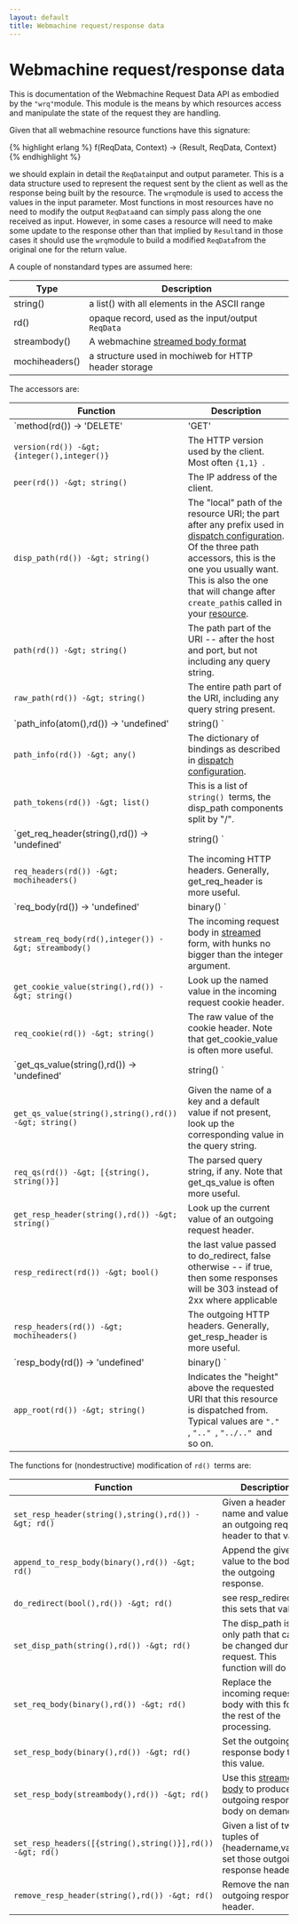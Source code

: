```yaml
---
layout: default
title: Webmachine request/response data
---
```

# Webmachine request/response data

This is documentation of the Webmachine Request Data API as
embodied by the `"wrq"`module.  This module is the
means by which resources access and manipulate the state of
the request they are handling.

Given that all webmachine resource functions have this
signature:

{% highlight erlang %}
f(ReqData, Context) -> {Result, ReqData, Context}
{% endhighlight %}

we should explain in detail the `ReqData`input and output
parameter.  This is a data structure used to represent the request
sent by the client as well as the response being built by the
resource.  The `wrq`module is used to access the values in
the input parameter.  Most functions in most resources have no need to
modify the output `ReqData`and can simply pass along the
one received as input.  However, in some cases a resource will need to
make some update to the response other than that implied by
`Result`and in those cases it should use the
`wrq`module to build a
modified `ReqData`from the original one for the
return value.

A couple of nonstandard types are assumed here:

| Type | Description |
| ---- | ----------- |
| string() | a list() with all elements in the ASCII range |
| rd() | opaque record, used as the input/output `ReqData` |
| streambody() | A webmachine [streamed body format](streambody.html) |
| mochiheaders() | a structure used in mochiweb for HTTP header storage |

The accessors are:

| Function | Description |
| ---- | ----------- |
| `method(rd()) -&gt; 'DELETE' | 'GET' | 'HEAD' | 'OPTIONS' | 'POST' | 'PUT' | 'TRACE' ` | The HTTP method used by the client.  (note that it is an `atom() `) |
| `version(rd()) -&gt; {integer(),integer()} ` | The HTTP version used by the client.  Most often `{1,1} `. |
| `peer(rd()) -&gt; string() ` | The IP address of the client. |
| `disp_path(rd()) -&gt; string() ` | The "local" path of the resource URI; the part after any prefix used in [dispatch configuration](dispatcher.html).  Of the three path accessors, this is the one you usually want.  This is also the one that will change after `create_path`is called in your [resource](resources.html). |
| `path(rd()) -&gt; string() ` | The path part of the URI -- after the host and port, but not including any query string. |
| `raw_path(rd()) -&gt; string() ` | The entire path part of the URI, including any query string present. |
| `path_info(atom(),rd()) -&gt; 'undefined' | string() ` | Looks up a binding as described in [dispatch configuration](dispatcher.html). |
| `path_info(rd()) -&gt; any() ` | The dictionary of bindings as described in [dispatch configuration](dispatcher.html). |
| `path_tokens(rd()) -&gt; list() ` | This is a list of `string() `terms, the disp_path components split by "/". |
| `get_req_header(string(),rd()) -&gt; 'undefined' | string() ` | Look up the value of an incoming request header. |
| `req_headers(rd()) -&gt; mochiheaders() ` | The incoming HTTP headers.  Generally, get_req_header is more useful. |
| `req_body(rd()) -&gt; 'undefined' | binary() ` | The incoming request body, if any. |
| `stream_req_body(rd(),integer()) -&gt; streambody() ` | The incoming request body in [streamed](streambody.html) form, with hunks no bigger than the integer argument. |
| `get_cookie_value(string(),rd()) -&gt; string() ` | Look up the named value in the incoming request cookie header. |
| `req_cookie(rd()) -&gt; string() ` | The raw value of the cookie header.  Note that get_cookie_value is often more useful. |
| `get_qs_value(string(),rd()) -&gt; 'undefined' | string() ` | Given the name of a key, look up the corresponding value in the query string. |
| `get_qs_value(string(),string(),rd()) -&gt; string() ` | Given the name of a key and a default value if not present, look up the corresponding value in the query string. |
| `req_qs(rd()) -&gt; [{string(), string()}] ` | The parsed query string, if any.  Note that get_qs_value is often more useful. |
| `get_resp_header(string(),rd()) -&gt; string() ` | Look up the current value of an outgoing request header. |
| `resp_redirect(rd()) -&gt; bool() ` | the last value passed to do_redirect, false otherwise -- if true, then some responses will be 303 instead of 2xx where applicable |
| `resp_headers(rd()) -&gt; mochiheaders() ` | The outgoing HTTP headers.  Generally, get_resp_header is more useful. |
| `resp_body(rd()) -&gt; 'undefined' | binary() ` | The outgoing response body, if one has been set.  Usually, append_to_resp_body is the best way to set this. |
| `app_root(rd()) -&gt; string() ` | Indicates the "height" above the requested URI that this resource is dispatched from.  Typical values are `"." `, `".." `, `"../.." `and so on. |


The functions for (nondestructive) modification of `rd() `terms are:

| Function | Description |
| ---- | ----------- |
| `set_resp_header(string(),string(),rd()) -&gt; rd() ` | Given a header name and value, set an outgoing request header to that value. |
| `append_to_resp_body(binary(),rd()) -&gt; rd() ` | Append the given value to the body of the outgoing response. |
| `do_redirect(bool(),rd()) -&gt; rd() ` | see resp_redirect; this sets that value. |
| `set_disp_path(string(),rd()) -&gt; rd() ` | The disp_path is the only path that can be changed during a request.  This function will do so. |
| `set_req_body(binary(),rd()) -&gt; rd() ` | Replace the incoming request body with this for the rest of the processing. |
| `set_resp_body(binary(),rd()) -&gt; rd() ` | Set the outgoing response body to this value. |
| `set_resp_body(streambody(),rd()) -&gt; rd() ` | Use this [streamed body](streambody.html) to produce the outgoing response body on demand. |
| `set_resp_headers([{string(),string()}],rd()) -&gt; rd() ` | Given a list of two-tuples of {headername,value}, set those outgoing response headers. |
| `remove_resp_header(string(),rd()) -&gt; rd() ` | Remove the named outgoing response header. |
